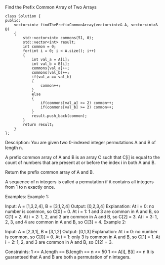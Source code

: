 Find the Prefix Common Array of Two Arrays
```
class Solution {
public:
    vector<int> findThePrefixCommonArray(vector<int>& A, vector<int>& B)
    {
        std::vector<int> commons(51, 0);
        std::vector<int> result;
        int common = 0;
        for(int i = 0; i < A.size(); i++)
        {
            int val_a = A[i];
            int val_b = B[i];
            commons[val_a]++;
            commons[val_b]++;
            if(val_a == val_b)
			{
				common++;
			}
			else
			{
				if(commons[val_a] >= 2) common++;
				if(commons[val_b] >= 2) common++;
			}
            result.push_back(common);
        }
        return result;
    }
};
```
Description:
You are given two 0-indexed integer permutations A and B of length n.

A prefix common array of A and B is an array C such that C[i] is equal to the count of numbers that are present at or before the index i in both A and B.

Return the prefix common array of A and B.

A sequence of n integers is called a permutation if it contains all integers from 1 to n exactly once.

Examples:
Example 1:

Input: A = [1,3,2,4], B = [3,1,2,4]
Output: [0,2,3,4]
Explanation: At i = 0: no number is common, so C[0] = 0.
At i = 1: 1 and 3 are common in A and B, so C[1] = 2.
At i = 2: 1, 2, and 3 are common in A and B, so C[2] = 3.
At i = 3: 1, 2, 3, and 4 are common in A and B, so C[3] = 4.
Example 2:

Input: A = [2,3,1], B = [3,1,2]
Output: [0,1,3]
Explanation: At i = 0: no number is common, so C[0] = 0.
At i = 1: only 3 is common in A and B, so C[1] = 1.
At i = 2: 1, 2, and 3 are common in A and B, so C[2] = 3.

Constraints:
1 <= A.length == B.length == n <= 50
1 <= A[i], B[i] <= n
It is guaranteed that A and B are both a permutation of n integers.
